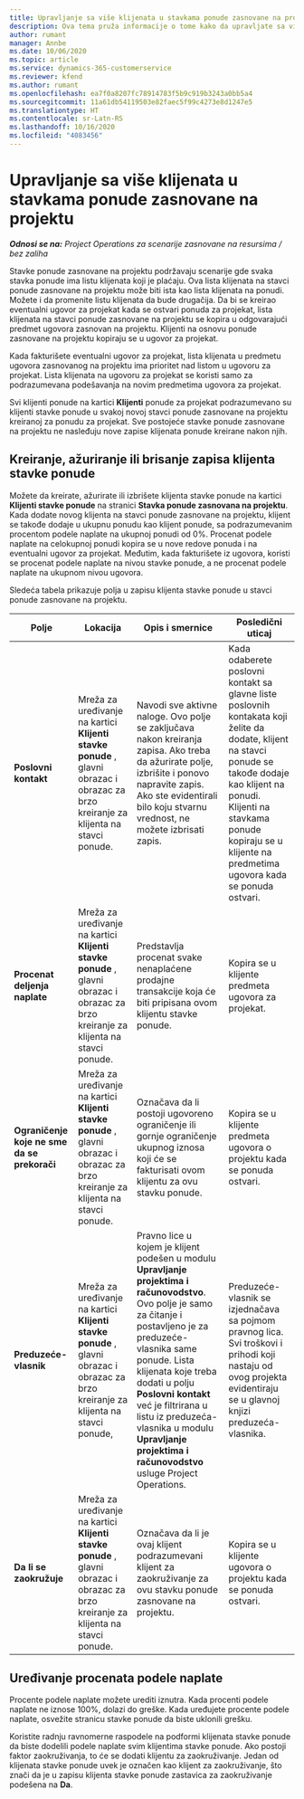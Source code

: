 ```yaml
---
title: Upravljanje sa više klijenata u stavkama ponude zasnovane na projektu
description: Ova tema pruža informacije o tome kako da upravljate sa više klijenata u stavkama ponude zasnovane na projektu.
author: rumant
manager: Annbe
ms.date: 10/06/2020
ms.topic: article
ms.service: dynamics-365-customerservice
ms.reviewer: kfend
ms.author: rumant
ms.openlocfilehash: ea7f0a8207fc78914783f5b9c919b3243a0bb5a4
ms.sourcegitcommit: 11a61db54119503e82faec5f99c4273e8d1247e5
ms.translationtype: HT
ms.contentlocale: sr-Latn-RS
ms.lasthandoff: 10/16/2020
ms.locfileid: "4083456"
---
```

# <a name="manage-multiple-customers-on-project-based-quote-lines"></a>Upravljanje sa više klijenata u stavkama ponude zasnovane na projektu

_**Odnosi se na:** Project Operations za scenarije zasnovane na resursima / bez zaliha_

Stavke ponude zasnovane na projektu podržavaju scenarije gde svaka stavka ponude ima listu klijenata koji je plaćaju. Ova lista klijenata na stavci ponude zasnovane na projektu može biti ista kao lista klijenata na ponudi. Možete i da promenite listu klijenata da bude drugačija. Da bi se kreirao eventualni ugovor za projekat kada se ostvari ponuda za projekat, lista klijenata na stavci ponude zasnovane na projektu se kopira u odgovarajući predmet ugovora zasnovan na projektu. Klijenti na osnovu ponude zasnovane na projektu kopiraju se u ugovor za projekat.

Kada fakturišete eventualni ugovor za projekat, lista klijenata u predmetu ugovora zasnovanog na projektu ima prioritet nad listom u ugovoru za projekat. Lista klijenata na ugovoru za projekat se koristi samo za podrazumevana podešavanja na novim predmetima ugovora za projekat.

Svi klijenti ponude na kartici **Klijenti** ponude za projekat podrazumevano su klijenti stavke ponude u svakoj novoj stavci ponude zasnovane na projektu kreiranoj za ponudu za projekat. Sve postojeće stavke ponude zasnovane na projektu ne nasleđuju nove zapise klijenata ponude kreirane nakon njih.

## <a name="create-update-or-delete-a-quote-line-customer-record"></a>Kreiranje, ažuriranje ili brisanje zapisa klijenta stavke ponude

Možete da kreirate, ažurirate ili izbrišete klijenta stavke ponude na kartici **Klijenti stavke ponude** na stranici **Stavka ponude zasnovana na projektu**. Kada dodate novog klijenta na stavci ponude zasnovane na projektu, klijent se takođe dodaje u ukupnu ponudu kao klijent ponude, sa podrazumevanim procentom podele naplate na ukupnoj ponudi od 0%. Procenat podele naplate na celokupnoj ponudi kopira se u nove redove ponuda i na eventualni ugovor za projekat. Međutim, kada fakturišete iz ugovora, koristi se procenat podele naplate na nivou stavke ponude, a ne procenat podele naplate na ukupnom nivou ugovora. 

Sledeća tabela prikazuje polja u zapisu klijenta stavke ponude u stavci ponude zasnovane na projektu.

| Polje | Lokacija | Opis i smernice | Posledični uticaj |
| --- | --- | --- | --- |
| **Poslovni kontakt** | Mreža za uređivanje na kartici **Klijenti stavke ponude** , glavni obrazac i obrazac za brzo kreiranje za klijenta na stavci ponude. | Navodi sve aktivne naloge. Ovo polje se zaključava nakon kreiranja zapisa. Ako treba da ažurirate polje, izbrišite i ponovo napravite zapis. Ako ste evidentirali bilo koju stvarnu vrednost, ne možete izbrisati zapis. | Kada odaberete poslovni kontakt sa glavne liste poslovnih kontakata koji želite da dodate, klijent na stavci ponude se takođe dodaje kao klijent na ponudi. Klijenti na stavkama ponude kopiraju se u klijente na predmetima ugovora kada se ponuda ostvari. |
| **Procenat deljenja naplate** | Mreža za uređivanje na kartici **Klijenti stavke ponude** , glavni obrazac i obrazac za brzo kreiranje za klijenta na stavci ponude. | Predstavlja procenat svake nenaplaćene prodajne transakcije koja će biti pripisana ovom klijentu stavke ponude. | Kopira se u klijente predmeta ugovora za projekat. |
| **Ograničenje koje ne sme da se prekorači** | Mreža za uređivanje na kartici **Klijenti stavke ponude** , glavni obrazac i obrazac za brzo kreiranje za klijenta na stavci ponude. | Označava da li postoji ugovoreno ograničenje ili gornje ograničenje ukupnog iznosa koji će se fakturisati ovom klijentu za ovu stavku ponude. | Kopira se u klijente predmeta ugovora o projektu kada se ponuda ostvari. |
| **Preduzeće-vlasnik** | Mreža za uređivanje na kartici **Klijenti stavke ponude** , glavni obrazac i obrazac za brzo kreiranje za klijenta na stavci ponude, | Pravno lice u kojem je klijent podešen u modulu **Upravljanje projektima i računovodstvo**. Ovo polje je samo za čitanje i postavljeno je za preduzeće-vlasnika same ponude. Lista klijenata koje treba dodati u polju **Poslovni kontakt** već je filtrirana u listu iz preduzeća-vlasnika u modulu **Upravljanje projektima i računovodstvo** usluge Project Operations. | Preduzeće-vlasnik se izjednačava sa pojmom pravnog lica. Svi troškovi i prihodi koji nastaju od ovog projekta evidentiraju se u glavnoj knjizi preduzeća-vlasnika. |
| **Da li se zaokružuje** | Mreža za uređivanje na kartici **Klijenti stavke ponude** , glavni obrazac i obrazac za brzo kreiranje za klijenta na stavci ponude. | Označava da li je ovaj klijent podrazumevani klijent za zaokruživanje za ovu stavku ponude zasnovane na projektu. | Kopira se u klijente ugovora o projektu kada se ponuda ostvari. |

## <a name="edit-billing-split-percentages"></a>Uređivanje procenata podele naplate

Procente podele naplate možete urediti iznutra. Kada procenti podele naplate ne iznose 100%, dolazi do greške. Kada uređujete procente podele naplate, osvežite stranicu stavke ponude da biste uklonili grešku.

Koristite radnju ravnomerne raspodele na podformi klijenata stavke ponude da biste dodelili podele naplate svim klijentima stavke ponude. Ako postoji faktor zaokruživanja, to će se dodati klijentu za zaokruživanje. Jedan od klijenata stavke ponude uvek je označen kao klijent za zaokruživanje, što znači da je u zapisu klijenta stavke ponude zastavica za zaokruživanje podešena na **Da**. 
